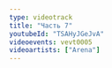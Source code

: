 ```yaml
---
type: videotrack
title: "Часть 7"
youtubeId: "TSAHyJGeJvA"
videoevents: vevt0005
videoartists: ["Arena"]
---
```

